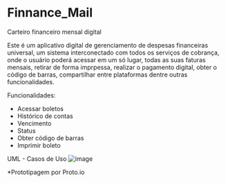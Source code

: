 # Finnance_Mail
Carteiro financeiro mensal digital

Este é um aplicativo digital de gerenciamento de despesas financeiras universal, um sistema interconectado com todos os serviços de cobrança, onde o usuário poderá acessar em um só lugar, todas as suas faturas mensais, retirar de forma imprpessa, realizar o pagamento digital, obter o código de barras, compartilhar entre plataformas dentre outras funcionalidades.

Funcionalidades:

- Acessar boletos
- Histórico de contas
- Vencimento
- Status
- Obter código de barras
- Imprimir boleto


UML - Casos de Uso
![image](https://user-images.githubusercontent.com/42909266/160187219-7f6b7722-2423-4b8a-b791-adab34f2b8c0.png)





*Prototipagem por Proto.io
